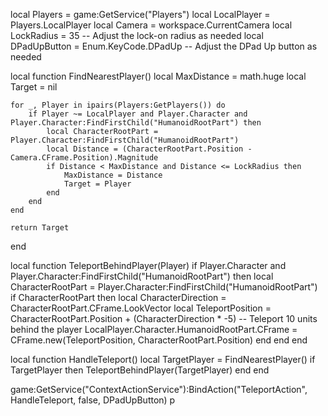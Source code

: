 local Players = game:GetService("Players")
local LocalPlayer = Players.LocalPlayer
local Camera = workspace.CurrentCamera
local LockRadius = 35 -- Adjust the lock-on radius as needed
local DPadUpButton = Enum.KeyCode.DPadUp -- Adjust the DPad Up button as needed

local function FindNearestPlayer()
    local MaxDistance = math.huge
    local Target = nil

    for _, Player in ipairs(Players:GetPlayers()) do
        if Player ~= LocalPlayer and Player.Character and Player.Character:FindFirstChild("HumanoidRootPart") then
            local CharacterRootPart = Player.Character:FindFirstChild("HumanoidRootPart")
            local Distance = (CharacterRootPart.Position - Camera.CFrame.Position).Magnitude
            if Distance < MaxDistance and Distance <= LockRadius then
                MaxDistance = Distance
                Target = Player
            end
        end
    end

    return Target
end

local function TeleportBehindPlayer(Player)
    if Player.Character and Player.Character:FindFirstChild("HumanoidRootPart") then
        local CharacterRootPart = Player.Character:FindFirstChild("HumanoidRootPart")
        if CharacterRootPart then
            local CharacterDirection = CharacterRootPart.CFrame.LookVector
            local TeleportPosition = CharacterRootPart.Position + (CharacterDirection * -5) -- Teleport 10 units behind the player
            LocalPlayer.Character.HumanoidRootPart.CFrame = CFrame.new(TeleportPosition, CharacterRootPart.Position)
        end
    end
end

local function HandleTeleport()
    local TargetPlayer = FindNearestPlayer()
    if TargetPlayer then
        TeleportBehindPlayer(TargetPlayer)
    end
end

game:GetService("ContextActionService"):BindAction("TeleportAction", HandleTeleport, false, DPadUpButton)
p

